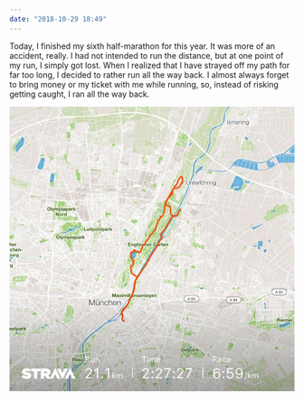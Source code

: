 ```yaml
---
date: "2018-10-29 18:49"
---
```


Today, I finished my sixth half-marathon for this year. It was more of an accident, really. I had not intended to run the distance, but at one point of my run, I simply got lost. When I realized that I have strayed off my path for far too long, I decided to rather run all the way back. I almost always forget to bring money or my ticket with me while running, so, instead of risking getting caught, I ran all the way back.

![](/assets/img/2018/10311849-1.jpeg)
